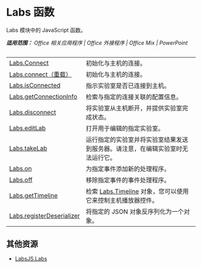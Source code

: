 ﻿
# Labs 函数
Labs 模块中的 JavaScript 函数。

 _**适用范围：** Office 相关应用程序 | Office 外接程序 | Office Mix | PowerPoint_


## 


|||
|:-----|:-----|
|[Labs.Connect](../../reference/office-mix/labs.connect.md)|初始化与主机的连接。|
|[Labs.connect（重载）](../../reference/office-mix/labs.connect-overload.md)|初始化与主机的连接。|
|[Labs.isConnected](../../reference/office-mix/labs.isconnected.md)|指示实验室是否已连接到主机。|
|[Labs.getConnectionInfo](../../reference/office-mix/labs.getconnectioninfo.md)|检索与指定的连接关联的配置信息。|
|[Labs.disconnect](../../reference/office-mix/labs.disconnect.md)|将实验室从主机断开，并提供实验室完成状态。|
|[Labs.editLab](../../reference/office-mix/labs.editlab.md)|打开用于编辑的指定实验室。|
|[Labs.takeLab](../../reference/office-mix/labs.takelab.md)|运行指定的实验室并将实验室结果发送到服务器。请注意，在编辑实验室时无法运行它。|
|[Labs.on](../../reference/office-mix/labs.on.md)|为指定事件添加新的处理程序。|
|[Labs.off](../../reference/office-mix/labs.off.md)|移除指定事件的事件处理程序。|
|[Labs.getTimeline](../../reference/office-mix/labs.gettimeline.md)|检索 [Labs.Timeline](../../reference/office-mix/labs.timeline.md) 对象，您可以使用它来控制主机播放器控件。|
|[Labs.registerDeserializer](../../reference/office-mix/labs.registerdeserializer.md)|将指定的 JSON 对象反序列化为一个对象。|

## 其他资源



- [LabsJS.Labs](../../reference/office-mix/labsjs.labs.md)
    
